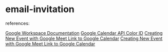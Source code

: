 # email-invitation
<p>references:</p>
<a href="https://developers.google.com/calendar/api/quickstart/python">Google Workspace Documentation</a>
<a href="https://lukeboyle.com/blog/posts/google-calendar-api-color-id">Google Calendar API Color ID</a>
<a href="https://gist.github.com/tanaikech/94791d48823e9659aa376cf7f0161d9b">Creating New Event with Google Meet Link to Google Calendar</a>
<a href="https://gist.github.com/tanaikech/94791d48823e9659aa376cf7f0161d9b">Creating New Event with Google Meet Link to Google Calendar</a>